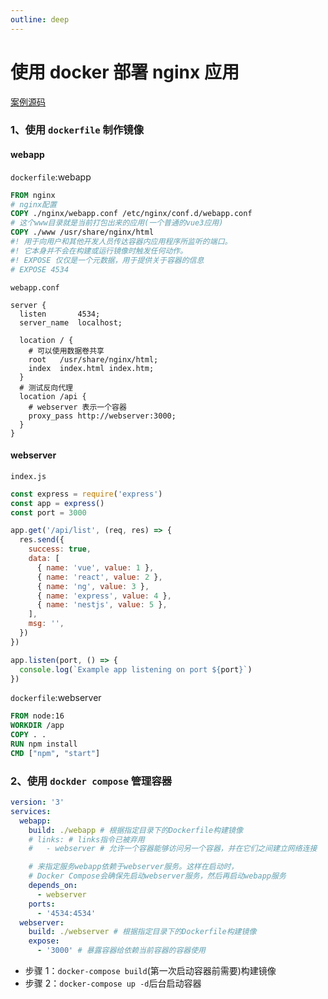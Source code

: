 ```yaml
---
outline: deep
---
```


# 使用 docker 部署 nginx 应用

[案例源码](https://github.com/linzhe141/blog/tree/main/docs/docker/nginx-app)

### 1、使用 `dockerfile` 制作镜像

#### webapp

`dockerfile`:webapp

```dockerfile
FROM nginx
# nginx配置
COPY ./nginx/webapp.conf /etc/nginx/conf.d/webapp.conf
# 这个www目录就是当前打包出来的应用(一个普通的vue3应用)
COPY ./www /usr/share/nginx/html
#! 用于向用户和其他开发人员传达容器内应用程序所监听的端口。
#! 它本身并不会在构建或运行镜像时触发任何动作。
#! EXPOSE 仅仅是一个元数据，用于提供关于容器的信息
# EXPOSE 4534
```

`webapp.conf`

```nginx
server {
  listen       4534;
  server_name  localhost;

  location / {
    # 可以使用数据卷共享
    root   /usr/share/nginx/html;
    index  index.html index.htm;
  }
  # 测试反向代理
  location /api {
    # webserver 表示一个容器
    proxy_pass http://webserver:3000;
  }
}
```

#### webserver

`index.js`

```js
const express = require('express')
const app = express()
const port = 3000

app.get('/api/list', (req, res) => {
  res.send({
    success: true,
    data: [
      { name: 'vue', value: 1 },
      { name: 'react', value: 2 },
      { name: 'ng', value: 3 },
      { name: 'express', value: 4 },
      { name: 'nestjs', value: 5 },
    ],
    msg: '',
  })
})

app.listen(port, () => {
  console.log(`Example app listening on port ${port}`)
})
```

`dockerfile`:webserver

```dockerfile
FROM node:16
WORKDIR /app
COPY . .
RUN npm install
CMD ["npm", "start"]
```

### 2、使用 `dockder compose` 管理容器

```yml
version: '3'
services:
  webapp:
    build: ./webapp # 根据指定目录下的Dockerfile构建镜像
    # links: # links指令已被弃用
    #   - webserver # 允许一个容器能够访问另一个容器，并在它们之间建立网络连接

    # 来指定服务webapp依赖于webserver服务。这样在启动时，
    # Docker Compose会确保先启动webserver服务，然后再启动webapp服务
    depends_on:
      - webserver
    ports:
      - '4534:4534'
  webserver:
    build: ./webserver # 根据指定目录下的Dockerfile构建镜像
    expose:
      - '3000' # 暴露容器给依赖当前容器的容器使用
```

- 步骤 1：`docker-compose build`(第一次启动容器前需要)构建镜像
- 步骤 2：`docker-compose up -d`后台启动容器
